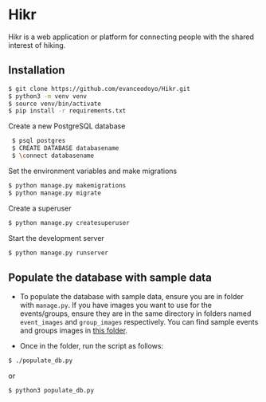 # Hikr
Hikr is a web application or platform for connecting people with the shared interest of hiking.

## Installation

```sh
$ git clone https://github.com/evanceodoyo/Hikr.git
$ python3 -m venv venv
$ source venv/bin/activate
$ pip install -r requirements.txt
```

Create a new PostgreSQL database

```sh
 $ psql postgres
 $ CREATE DATABASE databasename
 $ \connect databasename
```

Set the environment variables and make migrations

```sh
$ python manage.py makemigrations
$ python manage.py migrate
```

Create a superuser

```sh
$ python manage.py createsuperuser
```

Start the development server

```sh
$ python manage.py runserver
```

## Populate the database with sample data
- To populate the database with sample data, ensure you are in folder with `manage.py`. If you have images you want to use for the events/groups, ensure they are in the same directory in folders named `event_images` and `group_images` respectively. You can find sample events and groups images in [this folder](https://drive.google.com/drive/folders/1e7oFwf6U5u1plsp12ZuGyTBxGwjVqaV3?usp=sharing).

- Once in the folder, run the script as follows:  
```sh
$ ./populate_db.py
```
or 
```sh
$ python3 populate_db.py
```
